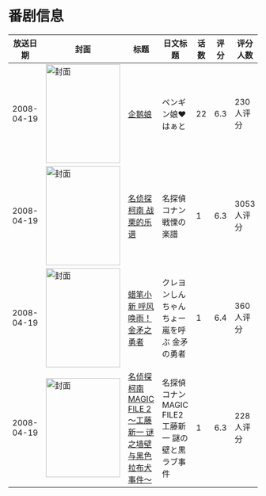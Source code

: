 # 番剧信息

|放送日期|封面|标题|日文标题|话数|评分|评分人数|
|---|---|---|---|---|---|---|
|2008-04-19|<img src="https://lain.bgm.tv/pic/cover/c/6a/4c/2487_ze2mu.jpg" alt="封面" style="width:150px;height:200px;object-fit:cover;">|[企鹅娘](https://bangumi.tv/subject/2487)|ペンギン娘♥はぁと|22|6.3|230人评分|
|2008-04-19|<img src="https://lain.bgm.tv/pic/cover/c/9e/dc/2978_83Gs9.jpg" alt="封面" style="width:150px;height:200px;object-fit:cover;">|[名侦探柯南 战栗的乐谱](https://bangumi.tv/subject/2978)|名探偵コナン 戦慄の楽譜|1|6.3|3053人评分|
|2008-04-19|<img src="https://lain.bgm.tv/pic/cover/c/15/bb/8997_zlDpH.jpg" alt="封面" style="width:150px;height:200px;object-fit:cover;">|[蜡笔小新 呼风唤雨！金矛之勇者](https://bangumi.tv/subject/8997)|クレヨンしんちゃん ちょー嵐を呼ぶ 金矛の勇者|1|6.4|360人评分|
|2008-04-19|<img src="https://lain.bgm.tv/pic/cover/c/37/a3/38129_woE5j.jpg" alt="封面" style="width:150px;height:200px;object-fit:cover;">|[名侦探柯南 MAGIC FILE 2 ～工藤新一 谜之墙壁与黑色拉布犬事件～](https://bangumi.tv/subject/38129)|名探偵コナン MAGIC FILE2 工藤新一 謎の壁と黒ラブ事件|1|6.3|228人评分|

